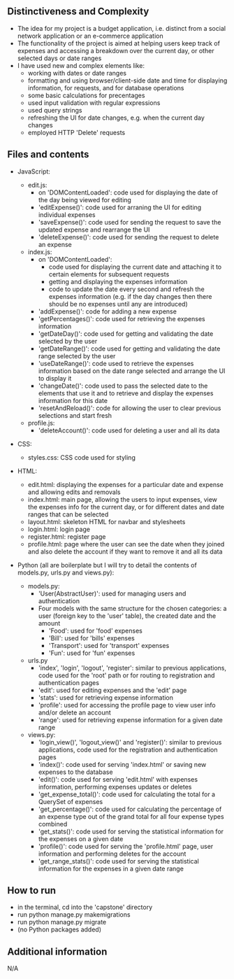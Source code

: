 ## Distinctiveness and Complexity

- The idea for my project is a budget application, i.e. distinct from a social network application or an e-commerce application
- The functionality of the project is aimed at helping users keep track of expenses and accessing a breakdown over the current day, or other selected days or date ranges
- I have used new and complex elements like: 
    - working with dates or date ranges
    - formatting and using browser/client-side date and time for displaying information, for requests, and for database operations
    - some basic calculations for precentages
    - used input validation with regular expressions
    - used query strings
    - refreshing the UI for date changes, e.g. when the current day changes
    - employed HTTP 'Delete' requests

## Files and contents

- JavaScript:
    - edit.js:
        - on 'DOMContentLoaded': code used for displaying the date of the day being viewed for editing
        - 'editExpense()': code used for arraning the UI for editing individual expenses
        - 'saveExpense()': code used for sending the request to save the updated expense and rearrange the UI
        - 'deleteExpense()': code used for sending the request to delete an expense
    - index.js:
        - on 'DOMContentLoaded': 
            - code used for displaying the current date and attaching it to certain elements for subsequent requests
            - getting and displaying the expenses information
            - code to update the date every second and refresh the expenses information (e.g. if the day changes then there should be no expenses until any are introduced)
        - 'addExpense()': code for adding a new expense
        - 'getPercentages()': code used for retrieving the expenses information
        - 'getDateDay()': code used for getting and validating the date selected by the user
        - 'getDateRange()': code used for getting and validating the date range selected by the user 
        - 'useDateRange()': code used to retrieve the expenses information based on the date range selected and arrange the UI to display it
        - 'changeDate()': code used to pass the selected date to the elements that use it and to retrieve and display the expenses information for this date
        - 'resetAndReload()': code for allowing the user to clear previous selections and start fresh
    - profile.js:
        - 'deleteAccount()': code used for deleting a user and all its data

- CSS: 
    - styles.css: CSS code used for styling

- HTML:
    - edit.html: displaying the expenses for a particular date and expense and allowing edits and removals
    - index.html: main page, allowing the users to input expenses, view the expenses info for the current day, or for different dates and date ranges that can be selected
    - layout.html: skeleton HTML for navbar and stylesheets
    - login.html: login page
    - register.html: register page
    - profile.html: page where the user can see the date when they joined and also delete the account if they want to remove it and all its data

- Python (all are boilerplate but I will try to detail the contents of models.py, urls.py and views.py):
    - models.py:
        - 'User(AbstractUser)': used for managing users and authentication
        - Four models with the same structure for the chosen categories: a user (foreign key to the 'user' table), the created date and the amount
            - 'Food': used for 'food' expenses
            - 'Bill': used for 'bills' expenses
            - 'Transport': used for 'transport' expenses
            - 'Fun': used for 'fun' expenses
    - urls.py
        - 'index', 'login', 'logout', 'register': similar to previous applications, code used for the 'root' path or for routing to registration and authentication pages
        - 'edit': used for editing expenses and the 'edit' page
        - 'stats': used for retrieving expense information
        - 'profile': used for accessing the profile page to view user info and/or delete an account
        - 'range': used for retrieving expense information for a given date range
    - views.py:
        - 'login_view()', 'logout_view()' and 'register()': similar to previous applications, code used for the registration and authentication pages
        - 'index()': code used for serving 'index.html' or saving new expenses to the database
        - 'edit()': code used for serving 'edit.html' with expenses information, performing expenses updates or deletes
        - 'get_expense_total()': code used for calculating the total for a QuerySet of expenses
        - 'get_percentage()': code used for calculating the percentage of an expense type out of the grand total for all four expense types combined
        - 'get_stats()': code used for serving the statistical information for the expenses on a given date
        - 'profile()': code used for serving the 'profile.html' page, user information and performing deletes for the account
        - 'get_range_stats()': code used for serving the statistical information for the expenses in a given date range

## How to run

- in the terminal, cd into the 'capstone' directory
- run python manage.py makemigrations
- run python manage.py migrate
- (no Python packages added)

## Additional information

N/A